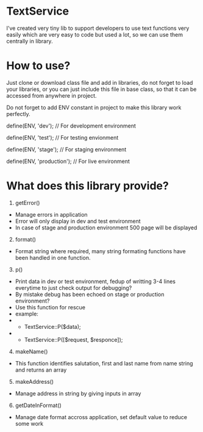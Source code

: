 # TextService
I've created very tiny lib to support developers to use text functions very easily which are very easy to code but used a lot, so we can use them centrally in library.

# How to use?
Just clone or download class file and add in libraries, do not forget to load your libraries, or you can just include this file in base class, so that it can be accessed from anywhere in project.

Do not forget to add ENV constant in project to make this library work perfectly.

define(ENV, 'dev');             // For development environment

define(ENV, 'test');            // For testing envionment

define(ENV, 'stage');           // For staging environment

define(ENV, 'production');      // For live environment


# What does this library provide?
1. getError()
  * Manage errors in application
  * Error will only display in dev and test environment
  * In case of stage and production environment 500 page will be displayed

2. format()
  * Format string where required, many string formating functions have been handled in one function.
  
3. p()
  * Print data in dev or test environment, fedup of writting 3-4 lines everytime to just check output for debugging?
  * By mistake debug has been echoed on stage or production environment?
  * Use this function for rescue 
  * example: 
  * - TextService::P($data);
  * - TextService::P([$request, $responce]);

4. makeName()
  * This function identifies salutation, first and last name from name string and returns an array 
  
5. makeAddress()
  *  Manage address in string by giving inputs in array
  
6. getDateInFormat()
  * Manage date format accross application, set default value to reduce some work
